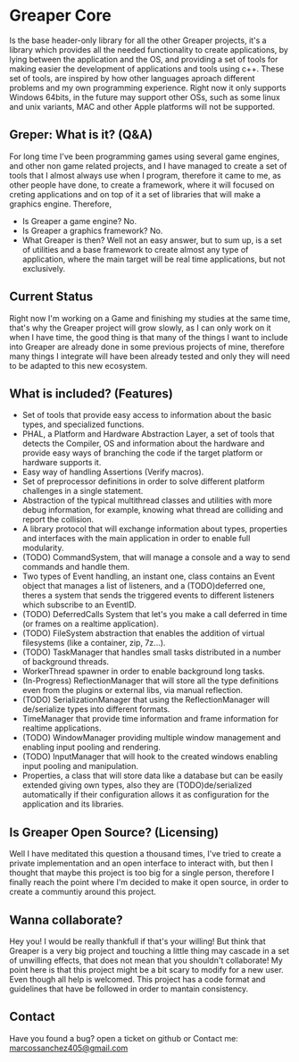 # Greaper Core

Is the base header-only library for all the other Greaper projects, it's a library which provides all the needed functionality to create applications,
by lying between the application and the OS, and providing a set of tools for making easier the development of applications and tools using c++.
These set of tools, are inspired by how other languages aproach different problems and my own programming experience.
Right now it only supports Windows 64bits, in the future may support other OSs, such as some linux and unix variants, MAC and other Apple platforms will not be supported.

## Greper: What is it? (Q&A)

For long time I've been programming games using several game engines, and other non game related projects, and I have managed to create a set of tools that I almost always use
when I program, therefore it came to me, as other people have done, to create a framework, where it will focused on creting applications and on top of it a set of libraries that
will make a graphics engine. Therefore,

- Is Greaper a game engine?
  No.
- Is Greaper a graphics framework?
  No.
- What Greaper is then?
  Well not an easy answer, but to sum up, is a set of utilities and a base framework to create almost any type of application, where the main target will be real time applications,
  but not exclusively.

## Current Status

Right now I'm working on a Game and finishing my studies at the same time, that's why the Greaper project will grow slowly, as I can only work on it when I have time,
the good thing is that many of the things I want to include into Greaper are already done in some previous projects of mine, therefore many things I integrate will have been already tested
and only they will need to be adapted to this new ecosystem.

## What is included? (Features)

- Set of tools that provide easy access to information about the basic types, and specialized functions.
- PHAL, a Platform and Hardware Abstraction Layer, a set of tools that detects the Compiler, OS and information about the hardware and provide easy ways of branching the code if the target platform or hardware supports it.
- Easy way of handling Assertions (Verify macros).
- Set of preprocessor definitions in order to solve different platform challenges in a single statement.
- Abstraction of the typical multithread classes and utilities with more debug information, for example, knowing what thread are colliding and report the collision.
- A library protocol that will exchange information about types, properties and interfaces with the main application in order to enable full modularity.
- (TODO) CommandSystem, that will manage a console and a way to send commands and handle them.
- Two types of Event handling, an instant one, class contains an Event object that manages a list of listeners, and a (TODO)deferred one, theres a system that sends the triggered events to different listeners which subscribe to an EventID.
- (TODO) DeferredCalls System that let's you make a call deferred in time (or frames on a realtime application).
- (TODO) FileSystem abstraction that enables the addition of virtual filesystems (like a container, zip, 7z...).
- (TODO) TaskManager that handles small tasks distributed in a number of background threads.
- WorkerThread spawner in order to enable background long tasks.
- (In-Progress) ReflectionManager that will store all the type definitions even from the plugins or external libs, via manual reflection.
- (TODO) SerializationManager that using the ReflectionManager will de/serialize types into different formats.
- TimeManager that provide time information and frame information for realtime applications.
- (TODO) WindowManager providing multiple window management and enabling input pooling and rendering.
- (TODO) InputManager that will hook to the created windows enabling input pooling and manipulation.
- Properties, a class that will store data like a database but can be easily extended giving own types, also they are (TODO)de/serialized automatically if their configuration allows it as configuration for the application and its libraries.

## Is Greaper Open Source? (Licensing)

Well I have meditated this question a thousand times, I've tried to create a private implementation and an open interface to interact with, but then I thought that
maybe this project is too big for a single person, therefore I finally reach the point where I'm decided to make it open source, in order to create a communtiy around this
project.

## Wanna collaborate?

Hey you! I would be really thankfull if that's your willing! But think that Greaper is a very big project and touching a little thing may cascade in a set of unwilling effects,
that does not mean that you shouldn't collaborate! My point here is that this project might be a bit scary to modify for a new user. Even though all help is welcomed.
This project has a code format and guidelines that have be followed in order to mantain consistency.

## Contact

Have you found a bug? open a ticket on github or
Contact me: marcossanchez405@gmail.com
